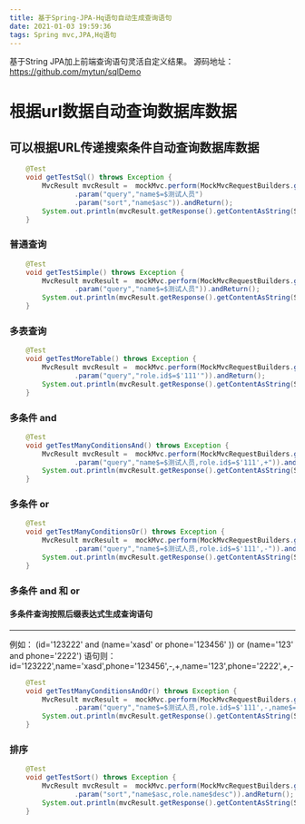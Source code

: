 ```yaml
---
title: 基于Spring-JPA-Hq语句自动生成查询语句
date: 2021-01-03 19:59:36
tags: Spring mvc,JPA,Hq语句
---
```


基于String JPA加上前端查询语句灵活自定义结果。
源码地址：https://github.com/mytun/sqlDemo
# 根据url数据自动查询数据库数据

## 可以根据URL传递搜索条件自动查询数据库数据

``` java
    @Test
    void getTestSql() throws Exception {
        MvcResult mvcResult =  mockMvc.perform(MockMvcRequestBuilders.get("/user/search")
                .param("query","name$=$测试人员")
                .param("sort","name$asc")).andReturn();
        System.out.println(mvcResult.getResponse().getContentAsString(StandardCharsets.UTF_8));
    }
```

### 普通查询

``` java
    @Test
    void getTestSimple() throws Exception {
        MvcResult mvcResult =  mockMvc.perform(MockMvcRequestBuilders.get("/user/search")
                .param("query","name$=$测试人员")).andReturn();
        System.out.println(mvcResult.getResponse().getContentAsString(StandardCharsets.UTF_8));
    }
```

### 多表查询

``` java
    @Test
    void getTestMoreTable() throws Exception {
        MvcResult mvcResult =  mockMvc.perform(MockMvcRequestBuilders.get("/user/search")
                .param("query","role.id$=$'111'")).andReturn();
        System.out.println(mvcResult.getResponse().getContentAsString(StandardCharsets.UTF_8));
    }
```

### 多条件 and

``` java
    @Test
    void getTestManyConditionsAnd() throws Exception {
        MvcResult mvcResult =  mockMvc.perform(MockMvcRequestBuilders.get("/user/search")
                .param("query","name$=$测试人员,role.id$=$'111',+")).andReturn();
        System.out.println(mvcResult.getResponse().getContentAsString(StandardCharsets.UTF_8));
    }
```

### 多条件 or

``` java
    @Test
    void getTestManyConditionsOr() throws Exception {
        MvcResult mvcResult =  mockMvc.perform(MockMvcRequestBuilders.get("/user/search")
                .param("query","name$=$测试人员,role.id$=$'111',-")).andReturn();
        System.out.println(mvcResult.getResponse().getContentAsString(StandardCharsets.UTF_8));
    }
```

### 多条件 and 和 or

#### 多条件查询按照后缀表达式生成查询语句
---

例如： (id='123222' and  (name='xasd' or phone='123456' )) or (name='123' and phone='2222')
语句则：id$=$'123222',name$=$'xasd',phone$=$'123456',-,+,name$=$'123',phone$=$'2222',+,-

``` java
    @Test
    void getTestManyConditionsAndOr() throws Exception {
        MvcResult mvcResult =  mockMvc.perform(MockMvcRequestBuilders.get("/user/search")
                .param("query","name$=$测试人员,role.id$=$'111',-,name$=$测试人员,role.id$=$'111',-,+")).andReturn();
        System.out.println(mvcResult.getResponse().getContentAsString(StandardCharsets.UTF_8));
    }
```

### 排序

``` java
    @Test
    void getTestSort() throws Exception {
        MvcResult mvcResult =  mockMvc.perform(MockMvcRequestBuilders.get("/user/search")
                .param("sort","name$asc,role.name$desc")).andReturn();
        System.out.println(mvcResult.getResponse().getContentAsString(StandardCharsets.UTF_8));
    }
```


